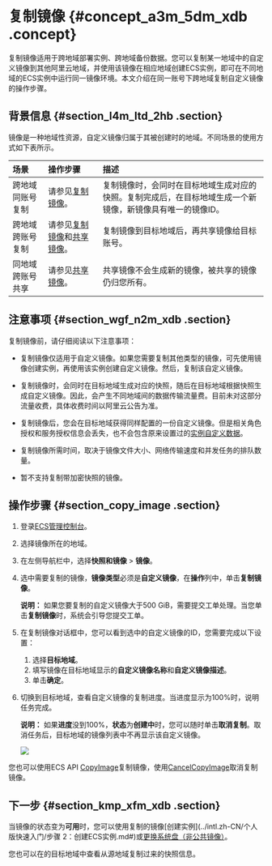 # 复制镜像 {#concept_a3m_5dm_xdb .concept}

复制镜像适用于跨地域部署实例、跨地域备份数据。您可以复制某一地域中的自定义镜像到其他阿里云地域，并使用该镜像在相应地域创建ECS实例，即可在不同地域的ECS实例中运行同一镜像环境。本文介绍在同一账号下跨地域复制自定义镜像的操作步骤。

## 背景信息 {#section_l4m_ltd_2hb .section}

镜像是一种地域性资源，自定义镜像归属于其被创建时的地域。不同场景的使用方式如下表所示。

|场景|操作步骤|描述|
|:-|:---|:-|
|跨地域同账号复制|请参见[复制镜像](#section_copy_image)。|复制镜像时，会同时在目标地域生成对应的快照。复制完成后，在目标地域生成一个新镜像，新镜像具有唯一的镜像ID。|
|跨地域跨账号复制|请参见[复制镜像](#section_copy_image)和[共享镜像](intl.zh-CN/镜像/自定义镜像/共享镜像.md#)。|复制镜像到目标地域后，再共享镜像给目标账号。|
|同地域跨账号共享|请参见[共享镜像](intl.zh-CN/镜像/自定义镜像/共享镜像.md#)。|共享镜像不会生成新的镜像，被共享的镜像仍归您所有。|

## 注意事项 {#section_wgf_n2m_xdb .section}

复制镜像前，请仔细阅读以下注意事项：

-   复制镜像仅适用于自定义镜像。如果您需要复制其他类型的镜像，可先使用镜像创建实例，再使用该实例创建自定义镜像。然后，复制该自定义镜像。

-   复制镜像时，会同时在目标地域生成对应的快照，随后在目标地域根据快照生成自定义镜像。因此，会产生不同地域间的数据传输流量费。目前未对这部分流量收费，具体收费时间以阿里云公告为准。
-   复制镜像后，您会在目标地域获得同样配置的一份自定义镜像。但是相关角色授权和服务授权信息会丢失，也不会包含原来设置过的[实例自定义数据](../intl.zh-CN/实例/管理实例/使用实例自定义数据/生成实例自定义数据.md#)。
-   复制镜像所需时间，取决于镜像文件大小、网络传输速度和并发任务的排队数量。
-   暂不支持复制带加密快照的镜像。

## 操作步骤 {#section_copy_image .section}

1.  登录[ECS管理控制台](https://ecs.console.aliyun.com/)。
2.  选择镜像所在的地域。
3.  在左侧导航栏中，选择**快照和镜像** \> **镜像**。
4.  选中需要复制的镜像，**镜像类型**必须是**自定义镜像**，在**操作**列中，单击**复制镜像**。

    **说明：** 如果您要复制的自定义镜像大于500 GiB，需要提交工单处理。当您单击**复制镜像**时，系统会引导您提交工单。

5.  在复制镜像对话框中，您可以看到选中的自定义镜像的ID，您需要完成以下设置：
    1.  选择**目标地域**。
    2.  填写镜像在目标地域显示的**自定义镜像名称**和**自定义镜像描述**。
    3.  单击**确定**。
6.  切换到目标地域，查看自定义镜像的复制进度。当进度显示为100%时，说明任务完成。

    **说明：** 如果**进度**没到100%，**状态**为**创建中**时，您可以随时单击**取消复制**。取消任务后，目标地域的镜像列表中不再显示该自定义镜像。

    ![](http://static-aliyun-doc.oss-cn-hangzhou.aliyuncs.com/assets/img/9699/15590301886780_zh-CN.png)


您也可以使用ECS API [CopyImage](../intl.zh-CN/API参考/镜像/CopyImage.md#)复制镜像，使用[CancelCopyImage](../intl.zh-CN/API参考/镜像/CancelCopyImage.md#)取消复制镜像。

## 下一步 {#section_kmp_xfm_xdb .section}

当镜像的状态变为**可用**时，您可以使用复制的镜像[创建实例](../intl.zh-CN/个人版快速入门/步骤 2：创建ECS实例.md#)或[更换系统盘（非公共镜像）](../intl.zh-CN/块存储/云盘/更换系统盘/更换系统盘（非公共镜像）.md#)。

您也可以在的目标地域中查看从源地域复制过来的快照信息。

